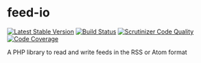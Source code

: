 feed-io
=======

[![Latest Stable Version](https://poser.pugx.org/debril/feed-io/v/stable.png)](https://packagist.org/packages/debril/feed-io)
[![Build Status](https://secure.travis-ci.org/alexdebril/feed-io.png?branch=master)](http://travis-ci.org/alexdebril/feed-io)
[![Scrutinizer Code Quality](https://scrutinizer-ci.com/g/alexdebril/feed-io/badges/quality-score.png?b=master)](https://scrutinizer-ci.com/g/alexdebril/feed-io/?branch=master)
[![Code Coverage](https://scrutinizer-ci.com/g/alexdebril/feed-io/badges/coverage.png?b=master)](https://scrutinizer-ci.com/g/alexdebril/feed-io/?branch=master)

A PHP library to read and write feeds in the RSS or Atom format
